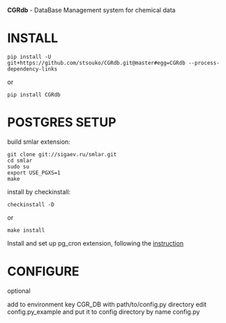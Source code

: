 **CGRdb** - DataBase Management system for chemical data

INSTALL
=======

    pip install -U git+https://github.com/stsouko/CGRdb.git@master#egg=CGRdb --process-dependency-links

or

    pip install CGRdb

POSTGRES SETUP
==============
build smlar extension:

    git clone git://sigaev.ru/smlar.git
    cd smlar
    sudo su
    export USE_PGXS=1
    make

install by checkinstall:

    checkinstall -D
    
or

    make install

Install and set up pg_cron extension, following the [instruction](https://github.com/citusdata/pg_cron/blob/master/README.md#installing-pg_cron)

CONFIGURE
=========
optional

add to environment key CGR_DB with path/to/config.py directory
edit config.py_example and put it to config directory by name config.py
